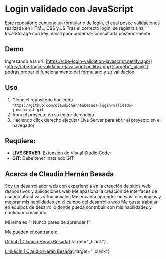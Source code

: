 # Login validado con JavaScript
Este repositorio contiene un formulario de login, el cual posee validaciones realizada en HTML, CSS y JS
Tras el correcto login, se registra una localStorage con key: email para poder ser consultada posteriormente.

## Demo
Ingresando a la url: [https://cbe-login-validation-javascript.netlify.app/](https://cbe-login-validation-javascript.netlify.app/){:target="_blank"} podrás probar el funcionamiento del formulario y su validación.

## Uso

1.  Clone el repositorio haciendo `https://github.com/claudiohernanbesada/login-validado-javascript.git`
2.  Abra el proyecto en su editor de código
3.  Haciendo click derecho ejecutar Live Server para abrir el proyecto en el navegador

## Requiere:

-   **LIVE SERVER**: Extensión de Visual Studio Code
-   **GIT**: Debe tener Instalado GIT

## Acerca de Claudio Hernán Besada
Soy un desarrollador web con experiencia en la creación de sitios web responsivos y aplicaciones web
Me apasiona la creación de interfaces de usuario atractivas y funcionales
Me encanta aprender nuevas tecnologías y mejorar mis habilidades en el campo del desarrollo web
Me gusta trabajar en equipos de desarrollo donde pueda contribuir con mis habilidades y continuar creciendo.

Mi lema es "¡ Nunca pares de aprender !"


Me pueden encontrar en:

[Github | Claudio Herán Besada](https://github.com/claudiohernanbesada){:target="_blank"}

[LinkedIn | Claudio Herán Besada](https://www.linkedin.com/in/claudiohernanbesada/){:target="_blank"}
